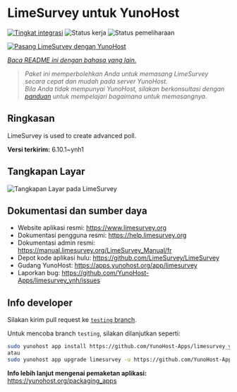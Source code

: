<!--
N.B.: README ini dibuat secara otomatis oleh <https://github.com/YunoHost/apps/tree/master/tools/readme_generator>
Ini TIDAK boleh diedit dengan tangan.
-->

# LimeSurvey untuk YunoHost

[![Tingkat integrasi](https://apps.yunohost.org/badge/integration/limesurvey)](https://ci-apps.yunohost.org/ci/apps/limesurvey/)
![Status kerja](https://apps.yunohost.org/badge/state/limesurvey)
![Status pemeliharaan](https://apps.yunohost.org/badge/maintained/limesurvey)

[![Pasang LimeSurvey dengan YunoHost](https://install-app.yunohost.org/install-with-yunohost.svg)](https://install-app.yunohost.org/?app=limesurvey)

*[Baca README ini dengan bahasa yang lain.](./ALL_README.md)*

> *Paket ini memperbolehkan Anda untuk memasang LimeSurvey secara cepat dan mudah pada server YunoHost.*  
> *Bila Anda tidak mempunyai YunoHost, silakan berkonsultasi dengan [panduan](https://yunohost.org/install) untuk mempelajari bagaimana untuk memasangnya.*

## Ringkasan

LimeSurvey is used to create advanced poll.


**Versi terkirim:** 6.10.1~ynh1

## Tangkapan Layar

![Tangkapan Layar pada LimeSurvey](./doc/screenshots/create_html_statistic_screen.png)

## Dokumentasi dan sumber daya

- Website aplikasi resmi: <https://www.limesurvey.org>
- Dokumentasi pengguna resmi: <https://help.limesurvey.org>
- Dokumentasi admin resmi: <https://manual.limesurvey.org/LimeSurvey_Manual/fr>
- Depot kode aplikasi hulu: <https://github.com/LimeSurvey/LimeSurvey>
- Gudang YunoHost: <https://apps.yunohost.org/app/limesurvey>
- Laporkan bug: <https://github.com/YunoHost-Apps/limesurvey_ynh/issues>

## Info developer

Silakan kirim pull request ke [`testing` branch](https://github.com/YunoHost-Apps/limesurvey_ynh/tree/testing).

Untuk mencoba branch `testing`, silakan dilanjutkan seperti:

```bash
sudo yunohost app install https://github.com/YunoHost-Apps/limesurvey_ynh/tree/testing --debug
atau
sudo yunohost app upgrade limesurvey -u https://github.com/YunoHost-Apps/limesurvey_ynh/tree/testing --debug
```

**Info lebih lanjut mengenai pemaketan aplikasi:** <https://yunohost.org/packaging_apps>
